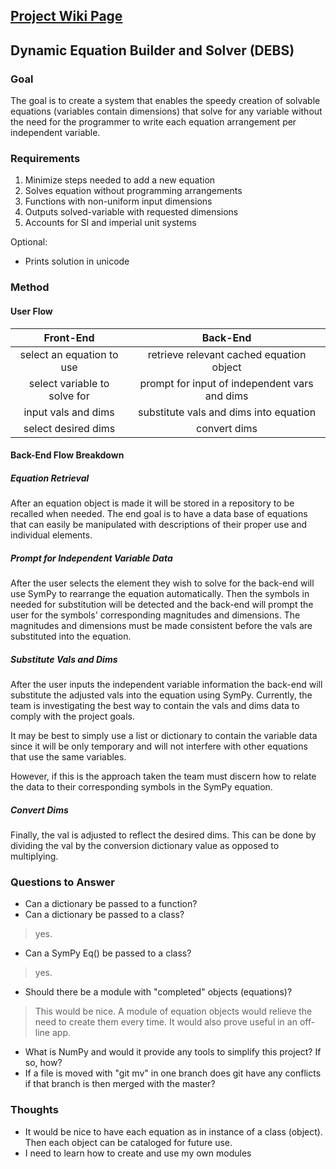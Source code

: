 ## [Project Wiki Page](https://github.com/sandtrick/simple_solver)

## Dynamic Equation Builder and Solver (DEBS)

### Goal

The goal is to create a system that enables the speedy
creation of solvable equations (variables contain dimensions)
that solve for any variable without the need for the
programmer to write each equation arrangement per independent
variable.

### Requirements

1. Minimize steps needed to add a new equation
2. Solves equation without programming arrangements
3. Functions with non-uniform input dimensions
4. Outputs solved-variable with requested dimensions
5. Accounts for SI and imperial unit systems

Optional:
* Prints solution in unicode

### Method
#### User Flow

| Front-End | Back-End |
| :-------: | :------: |
| select an equation to use | retrieve relevant cached equation object |
| select variable to solve for | prompt for input of independent vars and dims |
| input vals and dims | substitute vals and dims into equation |
| select desired dims | convert dims |

#### Back-End Flow Breakdown
##### Equation Retrieval
After an equation object is made it will be stored in a
repository to be recalled when needed. The end goal is
to have a data base of equations that can easily be manipulated
with descriptions of their proper use and individual elements.

##### Prompt for Independent Variable Data
After the user selects the element they wish to solve for the
back-end will use SymPy to rearrange the equation automatically.
Then the symbols in needed for substitution will be detected
and the back-end will prompt the user for the symbols' corresponding
magnitudes and dimensions. The magnitudes and dimensions must
be made consistent before the vals are substituted into the equation.

##### Substitute Vals and Dims
After the user inputs the independent variable information the
back-end will substitute the adjusted vals into the equation using SymPy.
Currently, the team is investigating the best way to contain
the vals and dims data to comply with the project goals.

It may be best to simply use a list or dictionary to contain
the variable data since it will be only temporary and will not
interfere with other equations that use the same variables.

However, if this is the approach taken the team must discern
how to relate the data to their corresponding symbols in the
SymPy equation.


##### Convert Dims

Finally, the val is adjusted to reflect the desired dims. This
can be done by dividing the val by the conversion dictionary value
as opposed to multiplying.

### Questions to Answer

* Can a dictionary be passed to a function?  
* Can a dictionary be passed to a class?  
> yes.
* Can a SymPy Eq() be passed to a class?
> yes.
* Should there be a module with "completed" objects (equations)?  
> This would be nice. A module of equation objects would relieve
> the need to create them every time. It would also prove useful
> in an off-line app.
* What is NumPy and would it provide any tools to simplify this
project? If so, how?
* If a file is moved with "git mv" in one branch does git have
any conflicts if that branch is then merged with the master?


### Thoughts

* It would be nice to have each equation as in instance
of a class (object). Then each object can be cataloged
for future use.
* I need to learn how to create and use my own modules
